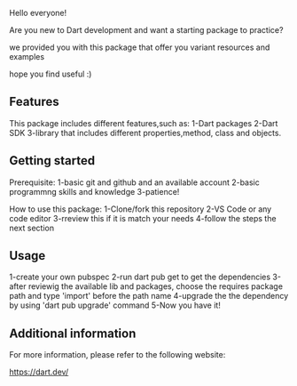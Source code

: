 <!-- 
This README describes the package. If you publish this package to pub.dev,
this README's contents appear on the landing page for your package.

For information about how to write a good package README, see the guide for
[writing package pages](https://dart.dev/guides/libraries/writing-package-pages). 

For general information about developing packages, see the Dart guide for
[creating packages](https://dart.dev/guides/libraries/create-library-packages)
and the Flutter guide for
[developing packages and plugins](https://flutter.dev/developing-packages). 
-->


Hello everyone!

Are you new to Dart development and want a starting package to practice?

we provided you with this package that offer you variant resources and examples

hope you find useful :)

## Features



This package includes different features,such as:
1-Dart packages
2-Dart SDK
3-library that includes different properties,method, class and objects.

## Getting started



Prerequisite:
1-basic git and github and an available account
2-basic programmng skills and knowledge
3-patience!

How to use this package:
1-Clone/fork this repository
2-VS Code or any code editor
3-rreview this if it is match your needs 
4-follow the steps the next section

## Usage



1-create your own pubspec
2-run dart pub get to get the dependencies
3-after reviewig the available lib and packages, choose the requires package path and type 'import' before the path name
4-upgrade the the dependency by using 'dart pub upgrade' command
5-Now you have it!

## Additional information



For more information, please refer to the following website:

https://dart.dev/
